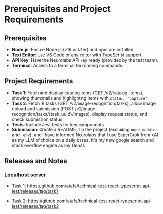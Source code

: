 # Prerequisites and Project Requirements

## Prerequisites

- **Node.js**: Ensure Node.js (v16 or later) and npm are installed.
- **Text Editor**: Use VS Code or any editor with TypeScript support.
- **API Key**: Have the Neurolabs API key ready (provided by the test team).
- **Terminal**: Access to a terminal for running commands.

## Project Requirements

- **Task 1**: Fetch and display catalog items (GET /v2/catalog-items), showing thumbnails and highlighting items with `status: "capture"`.
- **Task 2**: Fetch IR tasks (GET /v2/image-recognition/tasks), allow image upload and submission (POST /v2/image-recognition/tasks/{task_uuid}/images), display request status, and check submission status.
- **Tests**: Include Jest tests for key components.
- **Submission**: Create a README, zip the project (excluding `node_modules` and `.env`), and I have informed Neurolabs that I use SuperGrok from xAI as my LLM of choice on a daily bases. It's my new google search and stack overflow engine as my GenAI.

## Releases and Notes

### Localhost server

- Task 1: https://github.com/atafs/technical-test-react-typescript-api-jest/releases/tag/task1

- Task 2: https://github.com/atafs/technical-test-react-typescript-api-jest/releases/tag/task2
